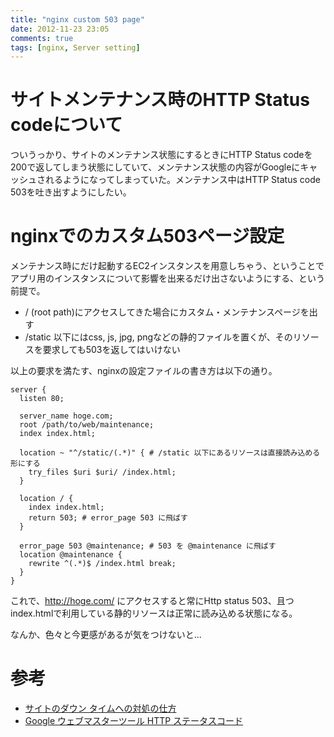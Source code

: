 ```yaml
---
title: "nginx custom 503 page"
date: 2012-11-23 23:05
comments: true
tags: [nginx, Server setting]
---
```


# サイトメンテナンス時のHTTP Status codeについて

ついうっかり、サイトのメンテナンス状態にするときにHTTP Status codeを200で返してしまう状態にしていて、メンテナンス状態の内容がGoogleにキャッシュされるようになってしまっていた。メンテナンス中はHTTP Status code 503を吐き出すようにしたい。

<!-- more -->

# nginxでのカスタム503ページ設定

メンテナンス時にだけ起動するEC2インスタンスを用意しちゃう、ということでアプリ用のインスタンスについて影響を出来るだけ出さないようにする、という前提で。

- / (root path)にアクセスしてきた場合にカスタム・メンテナンスページを出す
- /static 以下にはcss, js, jpg, pngなどの静的ファイルを置くが、そのリソースを要求しても503を返してはいけない

以上の要求を満たす、nginxの設定ファイルの書き方は以下の通り。

```nginx 
server {
  listen 80;
  
  server_name hoge.com;
  root /path/to/web/maintenance;
  index index.html;

  location ~ "^/static/(.*)" { # /static 以下にあるリソースは直接読み込める形にする
    try_files $uri $uri/ /index.html;
  }

  location / {
    index index.html; 
    return 503; # error_page 503 に飛ばす
  }

  error_page 503 @maintenance; # 503 を @maintenance に飛ばす
  location @maintenance {
    rewrite ^(.*)$ /index.html break;
  }
}
```

これで、http://hoge.com/ にアクセスすると常にHttp status 503、且つindex.htmlで利用している静的リソースは正常に読み込める状態になる。

なんか、色々と今更感があるが気をつけないと...

# 参考

- [サイトのダウン タイムへの対処の仕方](http://googlewebmastercentral-ja.blogspot.jp/2011/02/blog-post.html)
- [Google ウェブマスターツール HTTP ステータスコード](http://support.google.com/webmasters/bin/answer.py?hl=ja&answer=40132)
